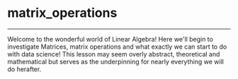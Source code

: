 # matrix_operations
---

Welcome to the wonderful world of Linear Algebra! Here we'll begin to investigate Matrices, matrix operations and what exactly we can start to do with data science! This lesson may seem overly abstract, theoretical and mathematical but serves as the underpinning for nearly everything we will do herafter.
